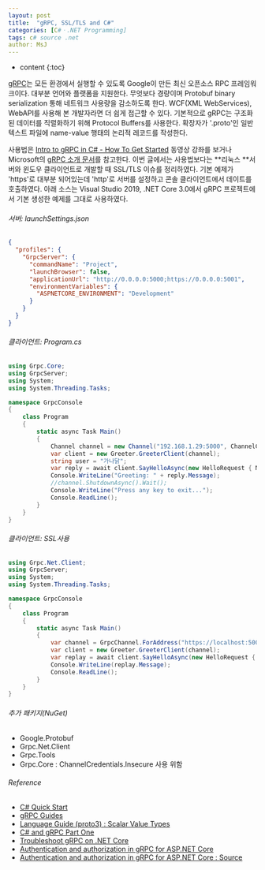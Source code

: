 ```yaml
---
layout: post
title:  "gRPC, SSL/TLS and C#"
categories: [C#ㆍ.NET Programming]
tags: c# source .net
author: MsJ
---
```


* content
{:toc}

[gRPC](https://grpc.io/)는 모든 환경에서 실행할 수 있도록 Google이 만든 최신 오픈소스 RPC  프레임워크이다. 대부분 언어와 플랫폼을 지원한다. 무엇보다 경량이며 Protobuf binary serialization 통해 네트워크 사용량을 감소하도록 한다. WCF(XML WebServices), WebAPI를 사용해 본 개발자라면 더 쉽게 접근할 수 있다. 기본적으로 gRPC는 구조화된 데이터를 직렬화하기 위해 Protocol Buffers를 사용한다. 확장자가 '.proto'인 일반텍스트 파일에 name-value 행태의 논리적 레코드를 작성한다. 

사용법은 [Intro to gRPC in C# - How To Get Started](https://www.youtube.com/watch?v=QyxCX2GYHxk) 동영상 강좌를 보거나 Microsoft의 [gRPC 소개 문서](https://docs.microsoft.com/ko-kr/aspnet/core/grpc/?view=aspnetcore-3.0)를 참고한다. 이번 글에서는 사용법보다는 **리눅스 **서버와 윈도우 클라이언트로 개발할 때 SSL/TLS 이슈를 정리하였다. 기본 예제가 'https'로 대부분 되어있는데 'http'로 서버를 설정하고 콘솔 클라이언트에서 데이트를 호출하였다. 아래 소스는 Visual Studio 2019, .NET Core 3.0에서 gRPC 프로젝트에서 기본 생성한 예제를 그대로 사용하였다. 





###### 서버: launchSettings.json

```json
{
  "profiles": {
    "GrpcServer": {
      "commandName": "Project",
      "launchBrowser": false,
      "applicationUrl": "http://0.0.0.0:5000;https://0.0.0.0:5001",
      "environmentVariables": {
        "ASPNETCORE_ENVIRONMENT": "Development"
      }
    }
  }
}
```

###### 클라이언트: Program.cs

```cs
using Grpc.Core;
using GrpcServer;
using System;
using System.Threading.Tasks;

namespace GrpcConsole
{
    class Program
    {
        static async Task Main()
        {
            Channel channel = new Channel("192.168.1.29:5000", ChannelCredentials.Insecure);
            var client = new Greeter.GreeterClient(channel);
            string user = "가나닭";
            var reply = await client.SayHelloAsync(new HelloRequest { Name = user });
            Console.WriteLine("Greeting: " + reply.Message);
            //channel.ShutdownAsync().Wait();
            Console.WriteLine("Press any key to exit...");
            Console.ReadLine();
        }
    }
}
```

###### 클라이언트: SSL사용

```cs
using Grpc.Net.Client;
using GrpcServer;
using System;
using System.Threading.Tasks;

namespace GrpcConsole
{
    class Program
    {
        static async Task Main()
        {
            var channel = GrpcChannel.ForAddress("https://localhost:5001");
            var client = new Greeter.GreeterClient(channel);
            var replay = await client.SayHelloAsync(new HelloRequest { Name = "가나닭" });
            Console.WriteLine(replay.Message);
            Console.ReadLine();
        }
    }
}
```

###### 추가 패키지(NuGet)

* Google.Protobuf
* Grpc.Net.Client
* Grpc.Tools
* Grpc.Core : ChannelCredentials.Insecure 사용 위함

###### Reference

* [C# Quick Start](https://grpc.io/docs/quickstart/csharp/)
* [gRPC Guides](https://grpc.io/docs/guides/)
* [Language Guide (proto3) : Scalar Value Types](https://developers.google.com/protocol-buffers/docs/proto3)
* [C# and gRPC Part One](https://christianfindlay.com/2019/05/26/c-and-grpc-part-one/)
* [Troubleshoot gRPC on .NET Core](https://docs.microsoft.com/en-us/aspnet/core/grpc/troubleshoot?view=aspnetcore-3.0)
* [Authentication and authorization in gRPC for ASP.NET Core](https://docs.microsoft.com/en-us/aspnet/core/grpc/authn-and-authz?view=aspnetcore-3.0)
* [Authentication and authorization in gRPC for ASP.NET Core : Source](https://github.com/aspnet/AspNetCore.Docs/tree/master/aspnetcore/grpc/authn-and-authz/sample/)
